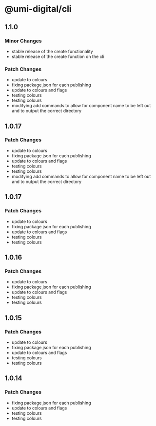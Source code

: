 # @umi-digital/cli

## 1.1.0

### Minor Changes

- stable release of the create functionality
- stable release of the create function on the cli

### Patch Changes

- update to colours
- fixing package.json for each publishing
- update to colours and flags
- testing colours
- testing colours
- modifying add commands to allow for component name to be left out and to output the correct directory

## 1.0.17

### Patch Changes

- update to colours
- fixing package.json for each publishing
- update to colours and flags
- testing colours
- testing colours
- modifying add commands to allow for component name to be left out and to output the correct directory

## 1.0.17

### Patch Changes

- update to colours
- fixing package.json for each publishing
- update to colours and flags
- testing colours
- testing colours

## 1.0.16

### Patch Changes

- update to colours
- fixing package.json for each publishing
- update to colours and flags
- testing colours
- testing colours

## 1.0.15

### Patch Changes

- update to colours
- fixing package.json for each publishing
- update to colours and flags
- testing colours
- testing colours

## 1.0.14

### Patch Changes

- fixing package.json for each publishing
- update to colours and flags
- testing colours
- testing colours
